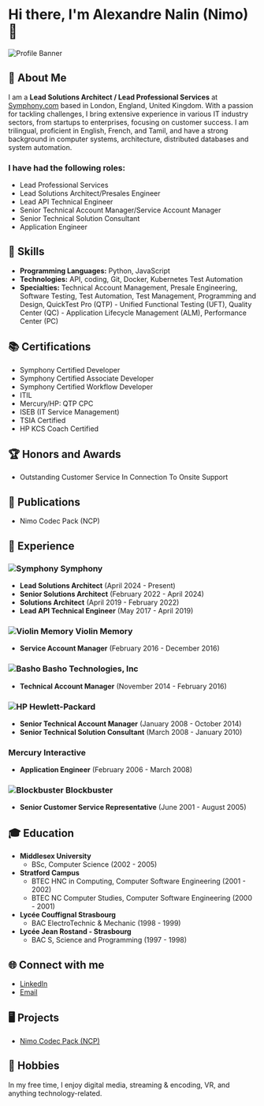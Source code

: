 # Hi there, I'm Alexandre Nalin (Nimo)👋

![Profile Banner](https://via.placeholder.com/800x200.png?text=Alexandre+Nalin)

## 🚀 About Me

I am a **Lead Solutions Architect / Lead Professional Services** at [Symphony.com](https://symphony.com) based in London, England, United Kingdom. With a passion for tackling challenges, I bring extensive experience in various IT industry sectors, from startups to enterprises, focusing on customer success. I am trilingual, proficient in English, French, and Tamil, and have a strong background in computer systems, architecture, distributed databases and system automation.

### I have had the following roles:

- Lead Professional Services
- Lead Solutions Architect/Presales Engineer
- Lead API Technical Engineer
- Senior Technical Account Manager/Service Account Manager
- Senior Technical Solution Consultant
- Application Engineer

## 🔧 Skills

- **Programming Languages:** Python, JavaScript
- **Technologies:** API, coding, Git, Docker, Kubernetes Test Automation
- **Specialties:** Technical Account Management, Presale Engineering, Software Testing, Test Automation, Test Management, Programming and Design, QuickTest Pro (QTP) - Unified Functional Testing (UFT), Quality Center (QC) - Application Lifecycle Management (ALM), Performance Center (PC)

## 📚 Certifications

- Symphony Certified Developer
- Symphony Certified Associate Developer
- Symphony Certified Workflow Developer
- ITIL
- Mercury/HP: QTP CPC
- ISEB (IT Service Management)
- TSIA Certified
- HP KCS Coach Certified

## 🏆 Honors and Awards

- Outstanding Customer Service In Connection To Onsite Support

## 📄 Publications

- Nimo Codec Pack (NCP)

## 💼 Experience

### ![Symphony](https://media.licdn.com/dms/image/D560BAQEj0XEBQJCPqQ/company-logo_100_100/0/1719837522360/symphonycomm_logo?e=1729728000&v=beta&t=6iqhyXiH-H1hV8QjpLxN9l7Vz1zj0ipK8gYgfaBMR4E) **Symphony**
- **Lead Solutions Architect** (April 2024 - Present)
- **Senior Solutions Architect** (February 2022 - April 2024)
- **Solutions Architect** (April 2019 - February 2022)
- **Lead API Technical Engineer** (May 2017 - April 2019)

### ![Violin Memory](https://media.licdn.com/dms/image/C560BAQHzhLaIpwGCqA/company-logo_100_100/0/1630613063114/violinsystems_logo?e=1729728000&v=beta&t=XBHVqVlpDP94rTUzoqreH2NTL53KNXjRh5XgcGObYsw) **Violin Memory**
- **Service Account Manager** (February 2016 - December 2016)

### ![Basho](https://media.licdn.com/dms/image/C560BAQH_RzsE5z7LZw/company-logo_100_100/0/1631305817854?e=1729728000&v=beta&t=6svvBqVfVL8WoffWa2kvi5OEbxcR0T3s3VYUrjau49Q) **Basho Technologies, Inc**
- **Technical Account Manager** (November 2014 - February 2016)

### ![HP](https://media.licdn.com/dms/image/C4E0BAQH6qdm7VJ5BPA/company-logo_100_100/0/1630642519868/hewlett_packard_enterprise_logo?e=1729728000&v=beta&t=YUgdlmGv6JJD-pZ69HASMVQbIBAqrSMm6KbQ0o0530o) **Hewlett-Packard**
- **Senior Technical Account Manager** (January 2008 - October 2014)
- **Senior Technical Solution Consultant** (March 2008 - January 2010)

### **Mercury Interactive**
- **Application Engineer** (February 2006 - March 2008)

### ![Blockbuster](https://media.licdn.com/dms/image/C560BAQHH9WGXRGNH-Q/company-logo_100_100/0/1631322073617?e=1729728000&v=beta&t=FVogXZFb7iytngkJ1-ucfIcLwQCP3sd2LYZB0cr1s2k) **Blockbuster**
- **Senior Customer Service Representative** (June 2001 - August 2005)

## 🎓 Education

- **Middlesex University**
  - BSc, Computer Science (2002 - 2005)
- **Stratford Campus**
  - BTEC HNC in Computing, Computer Software Engineering (2001 - 2002)
  - BTEC NC Computer Studies, Computer Software Engineering (2000 - 2001)
- **Lycée Couffignal Strasbourg**
  - BAC ElectroTechnic & Mechanic (1998 - 1999)
- **Lycée Jean Rostand - Strasbourg**
  - BAC S, Science and Programming (1997 - 1998)

## 🌐 Connect with me

- [LinkedIn](https://www.linkedin.com/in/alexandrenalin)
- [Email](mailto:alex.nalin@outlook.com)

## 🖥️ Projects

- [Nimo Codec Pack (NCP)](https://www.softpedia.com/get/Multimedia/Video/Codec-Packs-Video-Codecs/Nimo-Codec-Pack.shtml)

## 🏡 Hobbies

In my free time, I enjoy digital media, streaming & encoding, VR, and anything technology-related.
